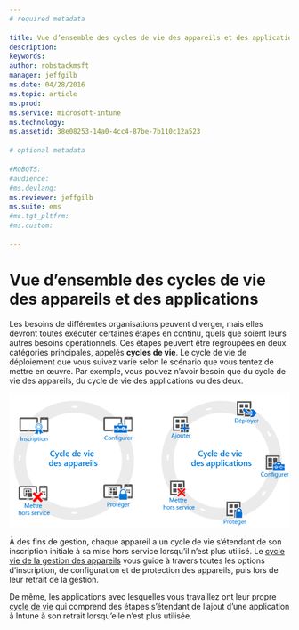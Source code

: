 ```yaml
---
# required metadata

title: Vue d’ensemble des cycles de vie des appareils et des applications | Microsoft Intune
description:
keywords:
author: robstackmsft
manager: jeffgilb
ms.date: 04/28/2016
ms.topic: article
ms.prod:
ms.service: microsoft-intune
ms.technology:
ms.assetid: 38e08253-14a0-4cc4-87be-7b110c12a523

# optional metadata

#ROBOTS:
#audience:
#ms.devlang:
ms.reviewer: jeffgilb
ms.suite: ems
#ms.tgt_pltfrm:
#ms.custom:

---
```


# Vue d’ensemble des cycles de vie des appareils et des applications

Les besoins de différentes organisations peuvent diverger, mais elles devront toutes exécuter certaines étapes en continu, quels que soient leurs autres besoins opérationnels. Ces étapes peuvent être regroupées en deux catégories principales, appelés **cycles de vie**. Le cycle de vie de déploiement que vous suivez varie selon le scénario que vous tentez de mettre en œuvre. Par exemple, vous pouvez n’avoir besoin que du cycle de vie des appareils, du cycle de vie des applications ou des deux.

![Le cycle de vie de la gestion des appareils et des applications](./media/device-app-lifecycle.png "mobile device and app lifecycles")

À des fins de gestion, chaque appareil a un cycle de vie s’étendant de son inscription initiale à sa mise hors service lorsqu’il n’est plus utilisé. Le [cycle vie de la gestion des appareils](overview-of-device-lifecycle-in-microsoft-intune.md) vous guide à travers toutes les options d’inscription, de configuration et de protection des appareils, puis lors de leur retrait de la gestion.

De même, les applications avec lesquelles vous travaillez ont leur propre [cycle de vie](overview-of-app-lifecycle-in-microsoft-intune.md) qui comprend des étapes s’étendant de l’ajout d’une application à Intune à son retrait lorsqu’elle n’est plus utilisée.


<!--HONumber=Jun16_HO1-->


